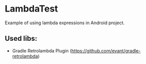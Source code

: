 # LambdaTest

Example of using lambda expressions in Android project.

## Used libs:

- Gradle Retrolambda Plugin (https://github.com/evant/gradle-retrolambda)
